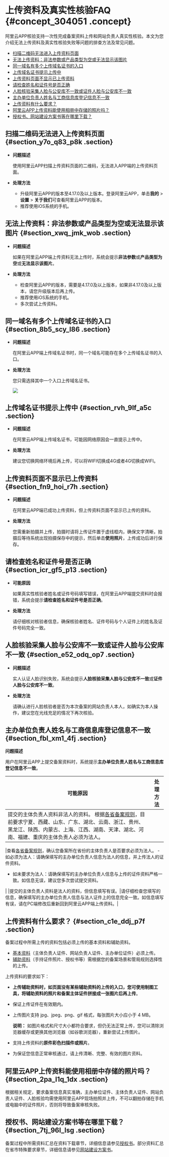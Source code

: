 # 上传资料及真实性核验FAQ {#concept_304051 .concept}

阿里云APP核验支持一次性完成备案资料上传和网站负责人真实性核验。本文为您介绍无法上传资料及真实性核验失败等问题的排查方法及常见问题。

-   [扫描二维码无法进入上传资料页面](#section_y7o_q83_p8k)
-   [无法上传资料：非法参数或产品类型为空或无法显示该图片](#section_xwq_jmk_wob)
-   [同一域名有多个上传域名证书的入口](#section_8b5_scy_l86)
-   [上传域名证书提示上传中](#section_rvh_9lf_a5c)
-   [上传资料页面不显示已上传资料](#section_fn9_hoi_r7h)
-   [请检查姓名和证件号是否正确](#section_icr_gf5_p13)
-   [人脸核验采集人脸与公安库不一致或证件人脸与公安库不一致](#section_e52_odq_op7)
-   [主办单位负责人姓名与工商信息库登记信息不一致](#section_fbl_xm1_4fj)
-   [上传资料有什么要求？](#section_c1e_ddj_p7f)
-   [阿里云APP上传资料能使用相册中存储的照片吗？](#section_2pa_l1q_1dx)
-   [授权书、网站建设方案书等在哪里下载？](#section_7tj_96l_lsg)

## 扫描二维码无法进入上传资料页面 {#section_y7o_q83_p8k .section}

-   **问题描述** 

    使用阿里云APP扫描上传资料页面的二维码，无法进入APP端的上传资料页面。

-   **处理方法** 
    -   升级阿里云APP的版本至4.17.0及以上版本。登录阿里云APP，单击**我的** \> **设置** \> **关于我们**可查看阿里云APP的版本。
    -   推荐使用iOS系统的手机。

## 无法上传资料：非法参数或产品类型为空或无法显示该图片 {#section_xwq_jmk_wob .section}

-   **问题描述** 

    如果在阿里云APP端上传资料无法上传时，系统会提示**非法参数**或**产品类型为空**或**无法显示该图片**。

-   **处理方法** 
    -   检查阿里云APP的版本，需要是4.17.0及以上版本，如果非4.17.0及以上版本，请您升级版本后再上传。
    -   推荐使用iOS系统的手机。
    -   多次尝试上传资料。

## 同一域名有多个上传域名证书的入口 {#section_8b5_scy_l86 .section}

-   **问题描述** 

    在阿里云APP端上传域名证书时，同一个域名可能存在多个上传域名证书的入口。

-   **处理方法** 

    您只需选择其中一个入口上传域名证书。

    ![](http://static-aliyun-doc.oss-cn-hangzhou.aliyuncs.com/assets/img/249413/156585486354619_zh-CN.png)


## 上传域名证书提示上传中 {#section_rvh_9lf_a5c .section}

-   **问题描述** 

    在阿里云APP端上传域名证书，可能因网络原因会一直提示上传中。

-   **处理方法** 

    建议您切换网络环境后再上传，可以将WIFI切换成4G或者4G切换成WIFI。


## 上传资料页面不显示已上传资料 {#section_fn9_hoi_r7h .section}

-   **问题描述** 

    在阿里云APP端已成功上传资料，但上传资料页面不显示已上传的资料。

-   **处理方法** 

    您需重新拍摄并上传，拍摄时请将上传证件置于虚线框内，确保文字清晰，拍摄后等待系统出现拍摄保存中的提示，然后单击**使用照片**，上传成功后进行保存。


## 请检查姓名和证件号是否正确 {#section_icr_gf5_p13 .section}

-   **可能原因** 

    如果真实性核验者姓名或证件号码填写错误，在阿里云APP端提交资料时会报错，系统会提示**请检查姓名和证件号是否正确**。

-   **处理方法** 

    请仔细核对核验者信息，确保核验者姓名、证件号码与个人证件上的姓名及证件号码完全一致。


## 人脸核验采集人脸与公安库不一致或证件人脸与公安库不一致 {#section_e52_odq_op7 .section}

-   **问题描述** 

    实人认证人脸识别失败，系统会提示**人脸核验采集人脸与公安库不一致**或**证件人脸与公安库不一致**。

-   **处理方法** 

    请确认进行人脸核验者是否为本次备案的网站负责人本人，如确实为本人操作，建议您在光线充足的情况下再次核验。


## 主办单位负责人姓名与工商信息库登记信息不一致 {#section_fbl_xm1_4fj .section}

 **问题描述** 

用户在阿里云APP上提交备案资料时，系统提示**主办单位负责人姓名与工商信息库登记信息不一致**。

|可能原因|处理方法|
|----|----|
|提交的主体负责人资料非法人的资料。 根据[各省备案规则](https://beian.aliyun.com/#MapDataContainer)，目前要求宁夏、西藏、山东、广东、湖北、云南、浙江、贵州、黑龙江、陕西、内蒙古、上海、江西、湖南、天津、湖北、河南、福建、重庆的主体负责人必须为法人。

 |查看[各省备案规则](https://beian.aliyun.com/#MapDataContainer)，确认您备案所在省份的主体负责人是否要求必须为法人。 -   如必须为法人：请确保填写的主办单位负责人信息为法人的信息，并上传法人的证件资料。
-   如未要求为法人：请确保填写的主办单位负责人信息与上传的证件资料严格一致。如信息无误，建议您多次尝试提交资料。

 |
|提交的主体负责人资料是法人的资料，但信息填写有误。|请仔细检查您填写的信息，确保填写的主办单位负责人信息与法人证件上的信息完全一致。如信息填写有误，请在PC端修改后重新回到阿里云APP端上传资料。|

## 上传资料有什么要求？ {#section_c1e_ddj_p7f .section}

备案过程中所需上传的资料包括必须上传的基本资料和辅助资料。

-   [基本资料](../cn.zh-CN/ICP备案前准备/备案所需资料.md#section_kmy_vy3_fmq)（主体负责人证件、网站负责人证件、主办单位证件）必须上传。
-   [辅助资料](../cn.zh-CN/ICP备案前准备/备案所需资料.md#section_kmy_vy3_fmq)（手持证件照片、授权书等）需根据您的备案场景和管局规则选择性的上传。

上传资料的要求如下：

-   **上传辅助资料时，如页面没有某些辅助资料的上传的入口，您可使用制图工具，将辅助资料的照片和备案主体证件拼接成一张图片后再上传**。

-   保证上传证件在有效期内。
-   上传图片支持 jpg、jpeg、png、gif 格式，每张图片大小应小于 4 MB。

    **说明：** 如图片格式和尺寸大小都符合要求，但仍无法正常上传，您可以清除浏览器缓存或更换其他浏览器（如谷歌浏览器），重新尝试上传图片。

-   支持上传资料的**原件彩色扫描件或照片**。
-   为保证您信息正常审核通过，请上传清晰、完整、有效的图片资料。

## 阿里云APP上传资料能使用相册中存储的照片吗？ {#section_2pa_l1q_1dx .section}

根据相关规定，要求备案信息真实准确，主办单位证件、主体负责人证件、网站负责人证件、人脸核验均需使用阿里云APP现场拍照并上传，不可以翻拍存储在手机或电脑中的证件照片，否则将导致备案审核失败。

## 授权书、网站建设方案书等在哪里下载？ {#section_7tj_96l_lsg .section}

备案过程中所需资料汇总在资料下载章节，详细信息请参见[授权书](../cn.zh-CN/资料下载/授权书.md#)。部分资料汇总在省市特殊要求章节，详细信息请参见[网站建设方案书](../cn.zh-CN/ICP备案前准备/学习管局规则/省市特殊要求/网站建设方案书.md#)。

